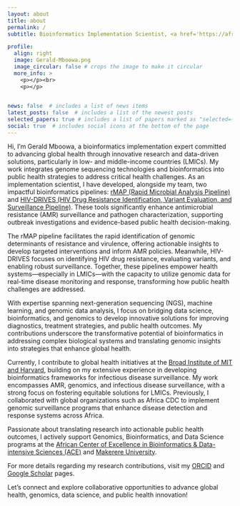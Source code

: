 ```yaml
---
layout: about
title: about
permalink: /
subtitle: Bioinformatics Implementation Scientist, <a href='https://africacdc.org/people/gerald-mboowa/'>Africa CDC</a>, Addis Ababa, Ethiopia

profile:
  align: right
  image: Gerald-Mboowa.png
  image_circular: false # crops the image to make it circular
  more_info: >
    <p></p><br>
    <p></p>
 

news: false  # includes a list of news items
latest_posts: false  # includes a list of the newest posts
selected_papers: true # includes a list of papers marked as "selected={true}"
social: true  # includes social icons at the bottom of the page
---
```


Hi, I’m Gerald Mboowa, a bioinformatics implementation expert committed to advancing global health through innovative research and data-driven solutions, particularly in low- and middle-income countries (LMICs). My work integrates genome sequencing technologies and bioinformatics into public health strategies to address critical health challenges. As an implementation scientist, I have developed, alongside my team, two impactful bioinformatics pipelines: <a href="https://www.microbiologyresearch.org/content/journal/mgen/10.1099/mgen.0.000583">rMAP (Rapid Microbial Analysis Pipeline)</a> and <a href="https://www.microbiologyresearch.org/content/journal/acmi/10.1099/acmi.0.000815.v3">HIV-DRIVES (HIV Drug Resistance Identification, Variant Evaluation, and Surveillance Pipeline)</a>. These tools significantly enhance antimicrobial resistance (AMR) surveillance and pathogen characterization, supporting outbreak investigations and evidence-based public health decision-making.

The rMAP pipeline facilitates the rapid identification of genomic determinants of resistance and virulence, offering actionable insights to develop targeted interventions and inform AMR policies. Meanwhile, HIV-DRIVES focuses on identifying HIV drug resistance, evaluating variants, and enabling robust surveillance. Together, these pipelines empower health systems—especially in LMICs—with the capacity to utilize genomic data for real-time disease monitoring and response, transforming how public health challenges are addressed.

With expertise spanning next-generation sequencing (NGS), machine learning, and genomic data analysis, I focus on bridging data science, bioinformatics, and genomics to develop innovative solutions for improving diagnostics, treatment strategies, and public health outcomes. My contributions underscore the transformative potential of bioinformatics in addressing complex biological systems and translating genomic insights into strategies that enhance global health.

Currently, I contribute to global health initiatives at the <a href="https://www.broadinstitute.org/">Broad Institute of MIT and Harvard</a>, building on my extensive experience in developing bioinformatics frameworks for infectious disease surveillance. My work encompasses AMR, genomics, and infectious disease surveillance, with a strong focus on fostering equitable solutions for LMICs. Previously, I collaborated with global organizations such as Africa CDC to implement genomic surveillance programs that enhance disease detection and response systems across Africa.

Passionate about translating research into actionable public health outcomes, I actively support Genomics, Bioinformatics, and Data Science programs at the <a href="https://ace.ac.ug/">African Center of Excellence in Bioinformatics & Data-intensive Sciences (ACE)</a> and <a href="https://chs.mak.ac.ug/team/gerald-mboowa" target="_blank">Makerere University</a>.

For more details regarding my research contributions, visit my <a href="https://orcid.org/0000-0001-8445-9414" target="_blank">ORCID</a> and <a href="https://scholar.google.com/citations?user=P9dSDhoAAAAJ" target="_blank">Google Scholar</a> pages.

Let’s connect and explore collaborative opportunities to advance global health, genomics, data science, and public health innovation!

